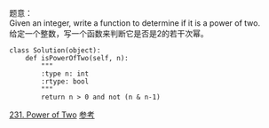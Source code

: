 题意：  
Given an integer, write a function to determine if it is a power of two.  
给定一个整数，写一个函数来判断它是否是2的若干次幂。

```
class Solution(object):
    def isPowerOfTwo(self, n):
        """
        :type n: int
        :rtype: bool
        """
        return n > 0 and not (n & n-1)
```

[231. Power of Two](https://leetcode.com/problems/power-of-two/description/)
[参考](http://blog.csdn.net/coder_orz/article/details/51322908)

